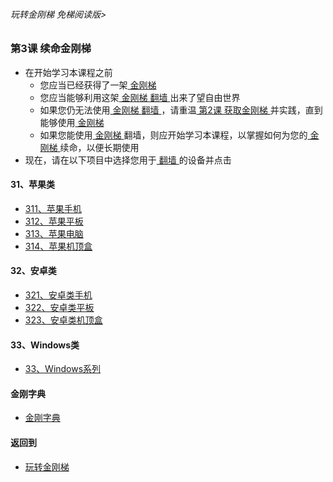 ###### 玩转金刚梯 免梯阅读版>


### 第3课 续命金刚梯
- 在开始学习本课程之前
  - 您应当已经获得了一架[ 金刚梯 ]()
  - 您应当能够利用这架[ 金刚梯 ]()[ 翻墙 ]()出来了望自由世界
  - 如果您仍无法使用[ 金刚梯 ]()[ 翻墙 ]()，请重温[ 第2课 获取金刚梯 ](https://github.com/a2zitpro/web/blob/master/LadderFree/LadderConfigure/LadderConfigure.md)并实践，直到能够使用[ 金刚梯 ]()
  - 如果您能使用[ 金刚梯 ]()翻墙，则应开始学习本课程，以掌握如何为您的[ 金刚梯 ]()续命，以便长期使用
- 现在，请在以下项目中选择您用于[ 翻墙 ]()的设备并点击

#### 31、苹果类
- [311、苹果手机  ](https://github.com/a2zitpro/web/blob/master/LadderFree/LadderConfigure/Apple/iPhone/iPhone.md)
- [312、苹果平板  ](https://github.com/a2zitpro/web/blob/master/LadderFree/LadderConfigure/Apple/iPad/iPad.md)
- [313、苹果电脑  ](https://github.com/a2zitpro/web/blob/master/LadderFree/LadderConfigure/Apple/MacOS/MacOS.md)
- [314、苹果机顶盒](https://github.com/a2zitpro/web/blob/master/LadderFree/LadderConfigure/Apple/TVBox/TVBox.md)

#### 32、安卓类

- [321、安卓类手机](https://github.com/a2zitpro/web/blob/master/LadderFree/LadderConfigure/Android/Phone/Phone.md)
- [322、安卓类平板](https://github.com/a2zitpro/web/blob/master/LadderFree/LadderConfigure/Android/Pad/Pad.md)
- [323、安卓类机顶盒](https://github.com/a2zitpro/web/blob/master/LadderFree/LadderConfigure/Android/TVBox/TVBox.md)


#### 33、Windows类

- [33、Windows系列](https://github.com/a2zitpro/web/blob/master/LadderFree/LadderConfigure/Windows/Windows.md)




#### 金刚字典
- [金刚字典](https://github.com/a2zitpro/web/blob/master/LadderFree/kkDictionary/kkDictionary.md)


#### 返回到
- [玩转金刚梯](https://github.com/a2zitpro/web/blob/master/LadderFree/main.md)

